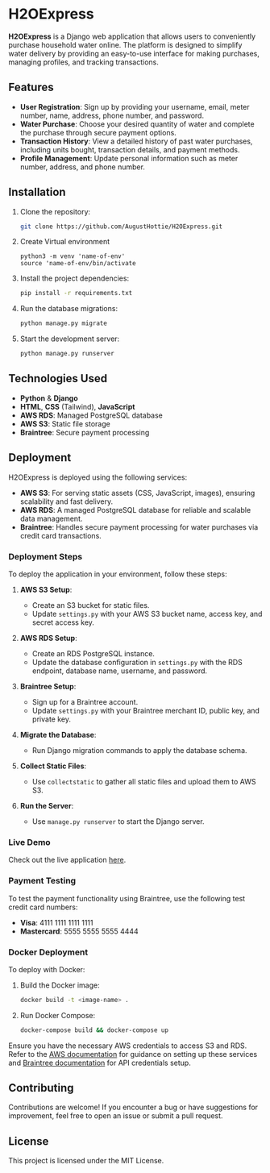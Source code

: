 # H2OExpress

**H2OExpress** is a Django web application that allows users to conveniently purchase household water online. The platform is designed to simplify water delivery by providing an easy-to-use interface for making purchases, managing profiles, and tracking transactions.

## Features

- **User Registration**: Sign up by providing your username, email, meter number, name, address, phone number, and password.
- **Water Purchase**: Choose your desired quantity of water and complete the purchase through secure payment options.
- **Transaction History**: View a detailed history of past water purchases, including units bought, transaction details, and payment methods.
- **Profile Management**: Update personal information such as meter number, address, and phone number.

## Installation

1. Clone the repository:

   ```bash
   git clone https://github.com/AugustHottie/H2OExpress.git
   ```
2. Create Virtual environment
   ```
   python3 -m venv 'name-of-env'
   source 'name-of-env/bin/activate
   ```

2. Install the project dependencies:

   ```bash
   pip install -r requirements.txt
   ```

3. Run the database migrations:

   ```bash
   python manage.py migrate
   ```

4. Start the development server:

   ```bash
   python manage.py runserver
   ```

## Technologies Used

- **Python** & **Django**
- **HTML**, **CSS** (Tailwind), **JavaScript**
- **AWS RDS**: Managed PostgreSQL database
- **AWS S3**: Static file storage
- **Braintree**: Secure payment processing

## Deployment

H2OExpress is deployed using the following services:

- **AWS S3**: For serving static assets (CSS, JavaScript, images), ensuring scalability and fast delivery.
- **AWS RDS**: A managed PostgreSQL database for reliable and scalable data management.
- **Braintree**: Handles secure payment processing for water purchases via credit card transactions.

### Deployment Steps

To deploy the application in your environment, follow these steps:

1. **AWS S3 Setup**:
   - Create an S3 bucket for static files.
   - Update `settings.py` with your AWS S3 bucket name, access key, and secret access key.

2. **AWS RDS Setup**:
   - Create an RDS PostgreSQL instance.
   - Update the database configuration in `settings.py` with the RDS endpoint, database name, username, and password.

3. **Braintree Setup**:
   - Sign up for a Braintree account.
   - Update `settings.py` with your Braintree merchant ID, public key, and private key.

4. **Migrate the Database**:
   - Run Django migration commands to apply the database schema.

5. **Collect Static Files**:
   - Use `collectstatic` to gather all static files and upload them to AWS S3.

6. **Run the Server**:
   - Use `manage.py runserver` to start the Django server.

### Live Demo

Check out the live application [here](https://h20express.pythonanywhere.com).

### Payment Testing

To test the payment functionality using Braintree, use the following test credit card numbers:

- **Visa**: 4111 1111 1111 1111
- **Mastercard**: 5555 5555 5555 4444

### Docker Deployment

To deploy with Docker:

1. Build the Docker image:

   ```bash
   docker build -t <image-name> .
   ```

2. Run Docker Compose:

   ```bash
   docker-compose build && docker-compose up
   ```

Ensure you have the necessary AWS credentials to access S3 and RDS. Refer to the [AWS documentation](https://docs.aws.amazon.com/) for guidance on setting up these services and [Braintree documentation](https://support.checkfront.com/hc/en-us/articles/115004847353-Setting-up-Braintree-Direct-as-your-Checkfront-payment-provider) for API credentials setup.

## Contributing

Contributions are welcome! If you encounter a bug or have suggestions for improvement, feel free to open an issue or submit a pull request.

## License

This project is licensed under the MIT License.
